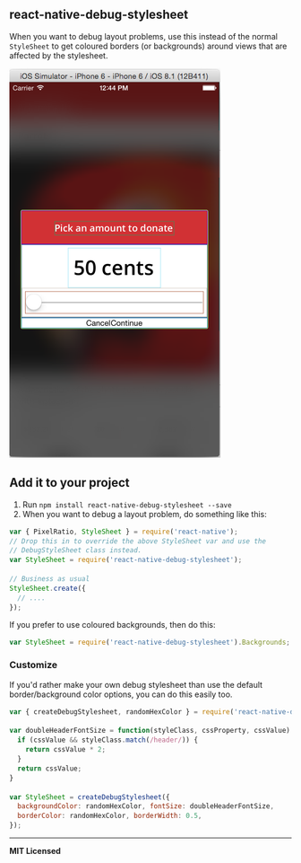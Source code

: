 ## react-native-debug-stylesheet

When you want to debug layout problems, use this instead of the normal
`StyleSheet` to get coloured borders (or backgrounds) around views that
are affected by the stylesheet.

![Demo](https://raw.githubusercontent.com/brentvatne/react-native-debug-stylesheet/master/demo.png)

## Add it to your project


1. Run `npm install react-native-debug-stylesheet --save`
2. When you want to debug a layout problem, do something like this:

```javascript
var { PixelRatio, StyleSheet } = require('react-native');
// Drop this in to override the above StyleSheet var and use the
// DebugStyleSheet class instead.
var StyleSheet = require('react-native-debug-stylesheet');

// Business as usual
StyleSheet.create({
  // ....
});
```

If you prefer to use coloured backgrounds, then do this:

```javascript
var StyleSheet = require('react-native-debug-stylesheet').Backgrounds;
```

### Customize

If you'd rather make your own debug stylesheet than use the default
border/background color options, you can do this easily too.

```javascript
var { createDebugStylesheet, randomHexColor } = require('react-native-debug-stylesheet');

var doubleHeaderFontSize = function(styleClass, cssProperty, cssValue) {
  if (cssValue && styleClass.match(/header/)) {
    return cssValue * 2;
  }
  return cssValue;
}

var StyleSheet = createDebugStylesheet({
  backgroundColor: randomHexColor, fontSize: doubleHeaderFontSize,
  borderColor: randomHexColor, borderWidth: 0.5,
});
```

---

**MIT Licensed**
